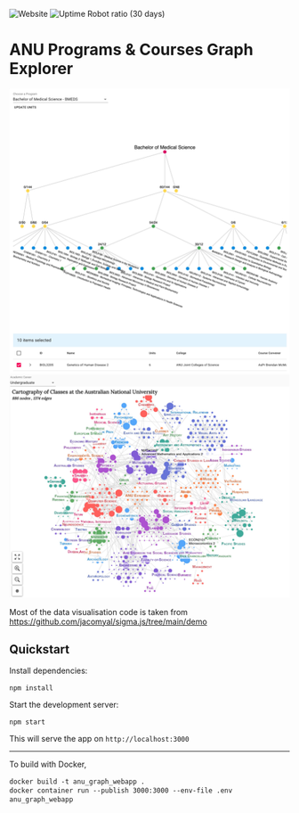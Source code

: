 ![Website](https://img.shields.io/website?down_color=lightgrey&down_message=Offline&up_color=green&up_message=Online&url=https%3A%2F%2Fanu-graph-vis.vercel.app)
![Uptime Robot ratio (30 days)](https://img.shields.io/uptimerobot/ratio/m790361423-54fff8072af1658729630e16)

# ANU Programs & Courses Graph Explorer

![](img/1.jpg)
![](img/2.jpg)

Most of the data visualisation code is taken from https://github.com/jacomyal/sigma.js/tree/main/demo

## Quickstart

Install dependencies:

```
npm install
```

Start the development server:

```
npm start
```

This will serve the app on `http://localhost:3000`

---

To build with Docker,

```
docker build -t anu_graph_webapp .
docker container run --publish 3000:3000 --env-file .env anu_graph_webapp
```
